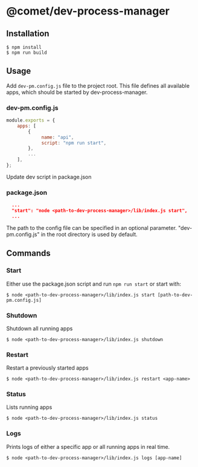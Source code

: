 # @comet/dev-process-manager

## Installation

```console
$ npm install
$ npm run build
```

## Usage

Add `dev-pm.config.js` file to the project root.
This file defines all available apps, which should be started by dev-process-manager.

### dev-pm.config.js

```javascript
module.exports = {
    apps: [
        {
             name: "api",
             script: "npm run start",
        },
        ...
    ],
};

```

Update dev script in package.json


### package.json

```json
  ...
  "start": "node <path-to-dev-process-manager>/lib/index.js start",
  ...
```

The path to the config file can be specified in an optional parameter. "dev-pm.config.js" in the root directory is used by default.

## Commands

### Start
Either use the package.json script and run `npm run start`
or start with:
```console
$ node <path-to-dev-process-manager>/lib/index.js start [path-to-dev-pm.config.js]
```

### Shutdown

Shutdown all running apps
```console
$ node <path-to-dev-process-manager>/lib/index.js shutdown
```

### Restart

Restart a previously started apps

```console
$ node <path-to-dev-process-manager>/lib/index.js restart <app-name>
```


### Status
Lists running apps

```console
$ node <path-to-dev-process-manager>/lib/index.js status
```

### Logs
Prints logs of either a specific app or all running apps in real time.

```console
$ node <path-to-dev-process-manager>/lib/index.js logs [app-name]
```
